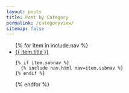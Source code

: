 ```yaml
---
layout: posts
title: Post by Category
permalink: /categoryview/
sitemap: false
---
```


<div id="navtest">
<ul>
  {% for item in include.nav %}
    <li><a href="{{ item.url }}">{{ item.title }}</a></li>

    {% if item.subnav %}
      {% include nav.html nav=item.subnav %}
    {% endif %}
  {% endfor %}
</ul>
  </div>